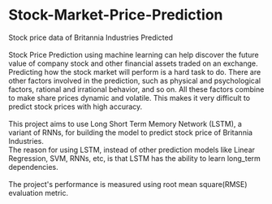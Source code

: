 # Stock-Market-Price-Prediction
Stock price data of Britannia Industries Predicted <br> <br>
Stock Price Prediction using machine learning can help discover the future value of company stock and other financial assets traded on an exchange. Predicting how the stock market will perform is a hard task to do. There are other factors involved in the prediction, such as physical and psychological factors, rational and irrational behavior, and so on. All these factors combine to make share prices dynamic and volatile. This makes it very difficult to predict stock prices with high accuracy. <br> <br>
This project aims to use Long Short Term Memory Network (LSTM), a variant of RNNs, for building the model to predict stock price of Britannia Industries. <br>
The reason for using LSTM, instead of other prediction models like Linear Regression, SVM, RNNs, etc, is that LSTM has the ability to learn long_term dependencies. <br> <br>
The project's performance is measured using root mean square(RMSE) evaluation metric. <br>
